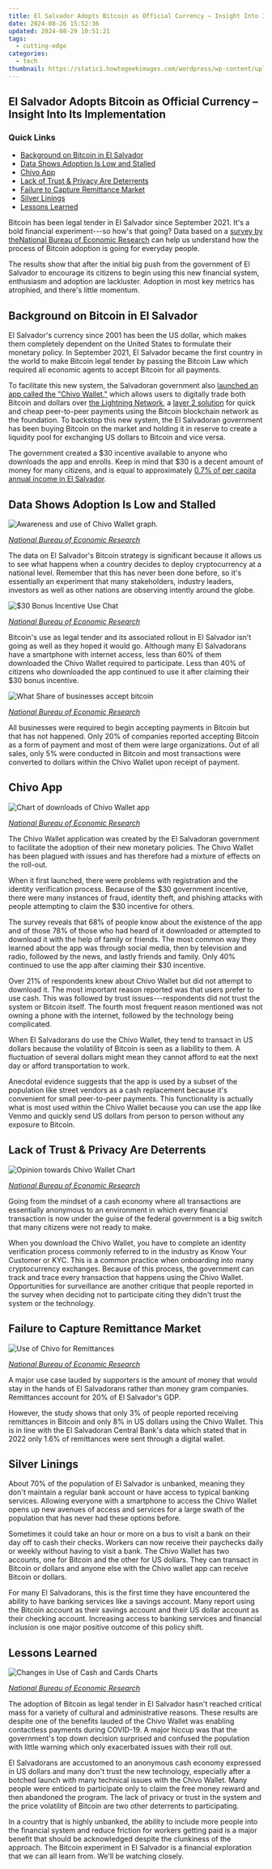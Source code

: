 ```yaml
---
title: El Salvador Adopts Bitcoin as Official Currency – Insight Into Its Implementation
date: 2024-08-26 15:52:36
updated: 2024-08-29 10:51:21
tags:
  - cutting-edge
categories:
  - tech
thumbnail: https://static1.howtogeekimages.com/wordpress/wp-content/uploads/2022/04/shutterstock_2068192412.jpg
---
```


## El Salvador Adopts Bitcoin as Official Currency – Insight Into Its Implementation

### Quick Links

* [Background on Bitcoin in El Salvador](https://facebook-video-content.techidaily.com/new-snippet-grabber-fb-to-mp3-for-2024/)
* [Data Shows Adoption Is Low and Stalled](https://extra-guidance.techidaily.com/2024-approved-stepwise-guide-to-launching-and-managing-a-live-broadcast/)
* [Chivo App](https://location-fake.techidaily.com/11-best-location-changers-for-samsung-galaxy-s21-fe-5g-2023-drfone-by-drfone-virtual-android/)
* [Lack of Trust & Privacy Are Deterrents](https://youtube-data.techidaily.com/ed-leading-list-10-budget-friendly-sbd-solutions-for-2024/)
* [Failure to Capture Remittance Market](https://eaxpv-info.techidaily.com/new-2024-approved-hidden-gems-on-youtube-understanding-unlisted-videos/)
* [Silver Linings](https://android-transfer.techidaily.com/how-to-transfer-music-from-xiaomi-redmi-note-12t-pro-to-ipod-drfone-by-drfone-transfer-from-android-transfer-from-android/)
* [Lessons Learned](https://ios-unlock.techidaily.com/how-to-unlock-apple-iphone-7-without-passcode-or-face-id-by-drfone-ios/)

 Bitcoin has been legal tender in El Salvador since September 2021\. It's a bold financial experiment---so how's that going? Data based on a [survey by the](https://www.nber.org/system/files/working%5Fpapers/w29968/w29968.pdf)[National Bureau of Economic Research](https://www.nber.org/system/files/working%5Fpapers/w29968/w29968.pdf) can help us understand how the process of Bitcoin adoption is going for everyday people.

 The results show that after the initial big push from the government of El Salvador to encourage its citizens to begin using this new financial system, enthusiasm and adoption are lackluster. Adoption in most key metrics has atrophied, and there's little momentum.

## **Background on Bitcoin in El Salvador** 

 El Salvador's currency since 2001 has been the US dollar, which makes them completely dependent on the United States to formulate their monetary policy. In September 2021, El Salvador became the first country in the world to make Bitcoin legal tender by passing the Bitcoin Law which required all economic agents to accept Bitcoin for all payments.

 To facilitate this new system, the Salvadoran government also [launched an app called the "Chivo Wallet,"](https://chivowallet.com/) which allows users to digitally trade both Bitcoin and dollars over [the Lightning Network](https://location-social.techidaily.com/how-to-activate-and-use-life360-ghost-mode-on-htc-u23-drfone-by-drfone-virtual-android/), a [layer 2 solution](https://android-unlock.techidaily.com/how-to-remove-a-previously-synced-google-account-from-your-motorola-razr-40-by-drfone-android/) for quick and cheap peer-to-peer payments using the Bitcoin blockchain network as the foundation. To backstop this new system, the El Salvadoran government has been buying Bitcoin on the market and holding it in reserve to create a liquidity pool for exchanging US dollars to Bitcoin and vice versa.

 The government created a $30 incentive available to anyone who downloads the app and enrolls. Keep in mind that $30 is a decent amount of money for many citizens, and is equal to approximately [0.7% of per capita annual income in El Salvador](https://www.statista.com/statistics/1070121/gross-national-income-per-capita-el-salvador/).

## **Data Shows Adoption Is Low and Stalled** 

![Awareness and use of Chivo Wallet graph.](https://static1.howtogeekimages.com/wordpress/wp-content/uploads/2022/04/Awareness-of-Chivo-Wallet.png) 

_[National Bureau of Economic Research](https://www.nber.org/system/files/working%5Fpapers/w29968/w29968.pdf)_

 The data on El Salvador's Bitcoin strategy is significant because it allows us to see what happens when a country decides to deploy cryptocurrency at a national level. Remember that this has never been done before, so it's essentially an experiment that many stakeholders, industry leaders, investors as well as other nations are observing intently around the globe.

![$30 Bonus Incentive Use Chat](https://static1.howtogeekimages.com/wordpress/wp-content/uploads/2022/04/30-Bonus.png) 

_[National Bureau of Economic Research](https://www.nber.org/system/files/working%5Fpapers/w29968/w29968.pdf)_

 Bitcoin's use as legal tender and its associated rollout in El Salvador isn't going as well as they hoped it would go. Although many El Salvadorans have a smartphone with internet access, less than 60% of them downloaded the Chivo Wallet required to participate. Less than 40% of citizens who downloaded the app continued to use it after claiming their $30 bonus incentive.

![What Share of businesses accept bitcoin](https://static1.howtogeekimages.com/wordpress/wp-content/uploads/2022/04/What-Share-of-businesses-accept-bitcoin.png) 

_[National Bureau of Economic Research](https://www.nber.org/system/files/working%5Fpapers/w29968/w29968.pdf)_

 All businesses were required to begin accepting payments in Bitcoin but that has not happened. Only 20% of companies reported accepting Bitcoin as a form of payment and most of them were large organizations. Out of all sales, only 5% were conducted in Bitcoin and most transactions were converted to dollars within the Chivo Wallet upon receipt of payment.

## **Chivo App** 

![Chart of downloads of Chivo Wallet app](https://static1.howtogeekimages.com/wordpress/wp-content/uploads/2022/04/Chivo-Downloads-El-Salvador.png) 

_[National Bureau of Economic Research](https://www.nber.org/system/files/working%5Fpapers/w29968/w29968.pdf)_

 The Chivo Wallet application was created by the El Salvadoran government to facilitate the adoption of their new monetary policies. The Chivo Wallet has been plagued with issues and has therefore had a mixture of effects on the roll-out.

 When it first launched, there were problems with registration and the identity verification process. Because of the $30 government incentive, there were many instances of fraud, identity theft, and phishing attacks with people attempting to claim the $30 incentive for others.

 The survey reveals that 68% of people know about the existence of the app and of those 78% of those who had heard of it downloaded or attempted to download it with the help of family or friends. The most common way they learned about the app was through social media, then by television and radio, followed by the news, and lastly friends and family. Only 40% continued to use the app after claiming their $30 incentive.

 ​​Over 21% of respondents knew about Chivo Wallet but did not attempt to download it. The most important reason reported was that users prefer to use cash. This was followed by trust issues---respondents did not trust the system or Bitcoin itself. The fourth most frequent reason mentioned was not owning a phone with the internet, followed by the technology being complicated.

 When El Salvadorans do use the Chivo Wallet, they tend to transact in US dollars because the volatility of Bitcoin is seen as a liability to them. A fluctuation of several dollars might mean they cannot afford to eat the next day or afford transportation to work.

 Anecdotal evidence suggests that the app is used by a subset of the population like street vendors as a cash replacement because it's convenient for small peer-to-peer payments. This functionality is actually what is most used within the Chivo Wallet because you can use the app like Venmo and quickly send US dollars from person to person without any exposure to Bitcoin.

## **Lack of Trust & Privacy Are Deterrents** 

![Opinion towards Chivo Wallet Chart](https://static1.howtogeekimages.com/wordpress/wp-content/uploads/2022/04/Agree-with-Chivo-Wallet.png) 

_[National Bureau of Economic Research](https://www.nber.org/system/files/working%5Fpapers/w29968/w29968.pdf)_

 Going from the mindset of a cash economy where all transactions are essentially anonymous to an environment in which every financial transaction is now under the guise of the federal government is a big switch that many citizens were not ready to make.

 When you download the Chivo Wallet, you have to complete an identity verification process commonly referred to in the industry as Know Your Customer or KYC. This is a common practice when onboarding into many cryptocurrency exchanges. Because of this process, the government can track and trace every transaction that happens using the Chivo Wallet. Opportunities for surveillance are another critique that people reported in the survey when deciding not to participate citing they didn't trust the system or the technology.

## **Failure to Capture Remittance Market** 

![Use of Chivo for Remittances](https://static1.howtogeekimages.com/wordpress/wp-content/uploads/2022/04/Taxes-Remittances-El-Salvador.png) 

_[National Bureau of Economic Research](https://www.nber.org/system/files/working%5Fpapers/w29968/w29968.pdf)_

 A major use case lauded by supporters is the amount of money that would stay in the hands of El Salvadorans rather than money gram companies. Remittances account for 20% of El Salvador's GDP.

 However, the study shows that only 3% of people reported receiving remittances in Bitcoin and only 8% in US dollars using the Chivo Wallet. This is in line with the El Salvadoran Central Bank's data which stated that in 2022 only 1.6% of remittances were sent through a digital wallet.

## **Silver Linings** 

 About 70% of the population of El Salvador is unbanked, meaning they don't maintain a regular bank account or have access to typical banking services. Allowing everyone with a smartphone to access the Chivo Wallet opens up new avenues of access and services for a large swath of the population that has never had these options before.

 Sometimes it could take an hour or more on a bus to visit a bank on their day off to cash their checks. Workers can now receive their paychecks daily or weekly without having to visit a bank. The Chivo Wallet has two accounts, one for Bitcoin and the other for US dollars. They can transact in Bitcoin or dollars and anyone else with the Chivo wallet app can receive Bitcoin or dollars.

 For many El Salvadorans, this is the first time they have encountered the ability to have banking services like a savings account. Many report using the Bitcoin account as their savings account and their US dollar account as their checking account. Increasing access to banking services and financial inclusion is one major positive outcome of this policy shift.

## **Lessons Learned** 

![Changes in Use of Cash and Cards Charts](https://static1.howtogeekimages.com/wordpress/wp-content/uploads/2022/04/Changes-in-Use-of-Cash-and-Cards.png) 

_[National Bureau of Economic Research](https://www.nber.org/system/files/working%5Fpapers/w29968/w29968.pdf)_

 The adoption of Bitcoin as legal tender in El Salvador hasn't reached critical mass for a variety of cultural and administrative reasons. These results are despite one of the benefits lauded of the Chivo Wallet was enabling contactless payments during COVID-19\. A major hiccup was that the government's top down decision surprised and confused the population with little warning which only exacerbated issues with their roll out.

 El Salvadorans are accustomed to an anonymous cash economy expressed in US dollars and many don't trust the new technology, especially after a botched launch with many technical issues with the Chivo Wallet. Many people were enticed to participate only to claim the free money reward and then abandoned the program. The lack of privacy or trust in the system and the price volatility of Bitcoin are two other deterrents to participating.

 In a country that is highly unbanked, the ability to include more people into the financial system and reduce friction for workers getting paid is a major benefit that should be acknowledged despite the clunkiness of the approach. The Bitcoin experiment in El Salvador is a financial exploration that we can all learn from. We'll be watching closely.

<ins class="adsbygoogle"
     style="display:block"
     data-ad-format="autorelaxed"
     data-ad-client="ca-pub-7571918770474297"
     data-ad-slot="1223367746"></ins>



<ins class="adsbygoogle"
     style="display:block"
     data-ad-client="ca-pub-7571918770474297"
     data-ad-slot="8358498916"
     data-ad-format="auto"
     data-full-width-responsive="true"></ins>
